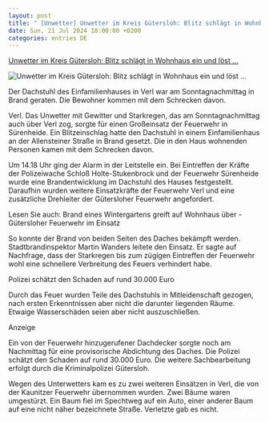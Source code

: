 ```yaml
---
layout: post
title: " [Unwetter] Unwetter im Kreis Gütersloh: Blitz schlägt in Wohnhaus ein und löst ..."
date: Sun, 21 Jul 2024 18:00:00 +0200
categories: entries DE
---
```

[Unwetter im Kreis Gütersloh: Blitz schlägt in Wohnhaus ein und löst ...](https://www.nw.de/lokal/kreis_guetersloh/verl/23903561_Unwetter-im-Kreis-Guetersloh-Blitz-schlaegt-in-Wohnhaus-ein-und-loest-Brand-aus.html)

![Unwetter im Kreis Gütersloh: Blitz schlägt in Wohnhaus ein und löst ...](https://www.nw.de/_em_daten/202746376/_/1xNW1QbnBDWFZKbkpSQXQ3OWptY1VwdTI0ZkFUNVVLa2cxT0tLb2RtY1NxenA0N08ybWsrdS9va0ZoaGZ5WkpZWE1iMmxQRUgveVVBT29pbVBTSXNZZElQOE56WVE1M1gxMzRXREVPWTZjWG89/240721-1724-486976262.jpg)

Der Dachstuhl des Einfamilienhauses in Verl war am Sonntagnachmittag in Brand geraten. Die Bewohner kommen mit dem Schrecken davon.

Verl. Das Unwetter mit Gewitter und Starkregen, das am Sonntagnachmittag auch über Verl zog, sorgte für einen Großeinsatz der Feuerwehr in Sürenheide. Ein Blitzeinschlag hatte den Dachstuhl in einem Einfamilienhaus an der Allensteiner Straße in Brand gesetzt. Die in den Haus wohnenden Personen kamen mit dem Schrecken davon.

Um 14.18 Uhr ging der Alarm in der Leitstelle ein. Bei Eintreffen der Kräfte der Polizeiwache Schloß Holte-Stukenbrock und der Feuerwehr Sürenheide wurde eine Brandentwicklung im Dachstuhl des Hauses festgestellt. Daraufhin wurden weitere Einsatzkräfte der Feuerwehr Verl und eine zusätzliche Drehleiter der Gütersloher Feuerwehr angefordert.

Lesen Sie auch: Brand eines Wintergartens greift auf Wohnhaus über - Gütersloher Feuerwehr im Einsatz

So konnte der Brand von beiden Seiten des Daches bekämpft werden. Stadtbrandinspektor Martin Wanders leitete den Einsatz. Er sagte auf Nachfrage, dass der Starkregen bis zum zügigen Eintreffen der Feuerwehr wohl eine schnellere Verbreitung des Feuers verhindert habe.

Polizei schätzt den Schaden auf rund 30.000 Euro

Durch das Feuer wurden Teile des Dachstuhls in Mitleidenschaft gezogen, nach ersten Erkenntnissen aber nicht die darunter liegenden Räume. Etwaige Wasserschäden seien aber nicht auszuschließen.

Anzeige

Ein von der Feuerwehr hinzugerufener Dachdecker sorgte noch am Nachmittag für eine provisorische Abdichtung des Daches. Die Polizei schätzt den Schaden auf rund 30.000 Euro. Die weitere Sachbearbeitung erfolgt durch die Kriminalpolizei Gütersloh.

Wegen des Unterwetters kam es zu zwei weiteren Einsätzen in Verl, die von der Kaunitzer Feuerwehr übernommen wurden. Zwei Bäume waren umgestürzt. Ein Baum fiel im Spechtweg auf ein Auto, einer anderer Baum auf eine nicht näher bezeichnete Straße. Verletzte gab es nicht.

